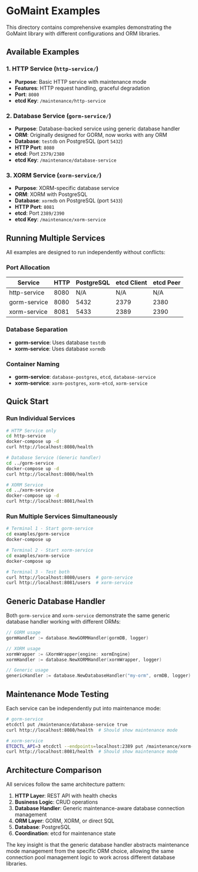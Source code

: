 # GoMaint Examples

This directory contains comprehensive examples demonstrating the GoMaint library with different configurations and ORM libraries.

## Available Examples

### 1. HTTP Service (`http-service/`)
- **Purpose**: Basic HTTP service with maintenance mode
- **Features**: HTTP request handling, graceful degradation
- **Port**: `8080`
- **etcd Key**: `/maintenance/http-service`

### 2. Database Service (`gorm-service/`)
- **Purpose**: Database-backed service using generic database handler
- **ORM**: Originally designed for GORM, now works with any ORM
- **Database**: `testdb` on PostgreSQL (port `5432`)
- **HTTP Port**: `8080`
- **etcd**: Port `2379/2380`
- **etcd Key**: `/maintenance/database-service`

### 3. XORM Service (`xorm-service/`)
- **Purpose**: XORM-specific database service
- **ORM**: XORM with PostgreSQL
- **Database**: `xormdb` on PostgreSQL (port `5433`)
- **HTTP Port**: `8081`
- **etcd**: Port `2389/2390`
- **etcd Key**: `/maintenance/xorm-service`

## Running Multiple Services

All examples are designed to run independently without conflicts:

### Port Allocation
| Service | HTTP | PostgreSQL | etcd Client | etcd Peer |
|---------|------|------------|-------------|-----------|
| http-service | 8080 | N/A | N/A | N/A |
| gorm-service | 8080 | 5432 | 2379 | 2380 |
| xorm-service | 8081 | 5433 | 2389 | 2390 |

### Database Separation
- **gorm-service**: Uses database `testdb`
- **xorm-service**: Uses database `xormdb`

### Container Naming
- **gorm-service**: `database-postgres`, `etcd`, `database-service`
- **xorm-service**: `xorm-postgres`, `xorm-etcd`, `xorm-service`

## Quick Start

### Run Individual Services

```bash
# HTTP Service only
cd http-service
docker-compose up -d
curl http://localhost:8080/health

# Database Service (Generic handler)
cd ../gorm-service
docker-compose up -d
curl http://localhost:8080/health

# XORM Service
cd ../xorm-service
docker-compose up -d
curl http://localhost:8081/health
```

### Run Multiple Services Simultaneously

```bash
# Terminal 1 - Start gorm-service
cd examples/gorm-service
docker-compose up

# Terminal 2 - Start xorm-service
cd examples/xorm-service
docker-compose up

# Terminal 3 - Test both
curl http://localhost:8080/users  # gorm-service
curl http://localhost:8081/users  # xorm-service
```

## Generic Database Handler

Both `gorm-service` and `xorm-service` demonstrate the same generic database handler working with different ORMs:

```go
// GORM usage
gormHandler := database.NewGORMHandler(gormDB, logger)

// XORM usage  
xormWrapper := &XormWrapper{engine: xormEngine}
xormHandler := database.NewXORMHandler(xormWrapper, logger)

// Generic usage
genericHandler := database.NewDatabaseHandler("my-orm", ormDB, logger)
```

## Maintenance Mode Testing

Each service can be independently put into maintenance mode:

```bash
# gorm-service
etcdctl put /maintenance/database-service true
curl http://localhost:8080/health  # Should show maintenance mode

# xorm-service  
ETCDCTL_API=3 etcdctl --endpoints=localhost:2389 put /maintenance/xorm-service true
curl http://localhost:8081/health  # Should show maintenance mode
```

## Architecture Comparison

All services follow the same architecture pattern:

1. **HTTP Layer**: REST API with health checks
2. **Business Logic**: CRUD operations
3. **Database Handler**: Generic maintenance-aware database connection management
4. **ORM Layer**: GORM, XORM, or direct SQL
5. **Database**: PostgreSQL
6. **Coordination**: etcd for maintenance state

The key insight is that the generic database handler abstracts maintenance mode management from the specific ORM choice, allowing the same connection pool management logic to work across different database libraries.